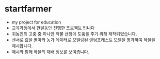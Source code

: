 # startfarmer
- my project for education
- 교육과정에서 한달동안 진행한 프로젝트 입니다
- 귀농인의 고충 중 하나인 작물 선정에 도움을 주기 위해 제작되었습니다.
- 센서로 값을 받아와 농가 데이터로 모델링된 랜덤포레스트 모델을 통과하여 작물을 제시합니다.
- 제시와 함께 작물의 재배 정보를 보여줍니다.
